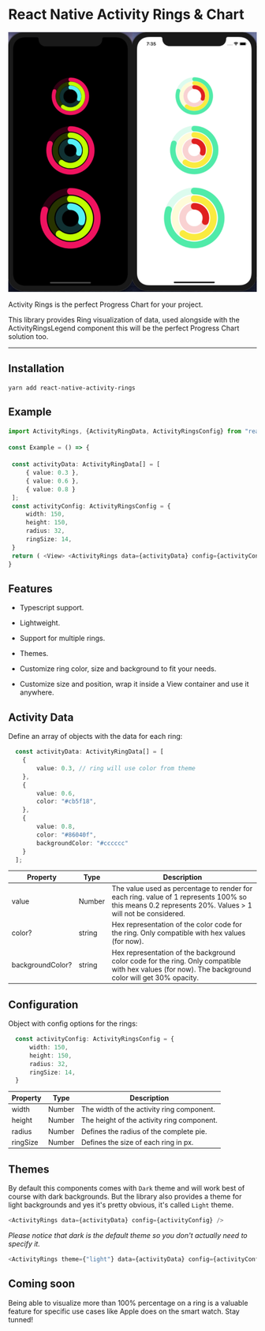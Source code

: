 # React Native Activity Rings & Chart

![Screenshot](./docs/screenshot.png?raw=true "Activity Rings")  

Activity Rings is the perfect Progress Chart for your project.

This library provides Ring visualization of data, used alongside with the ActivityRingsLegend component this will be the perfect Progress Chart solution too.

---  

## Installation

```
yarn add react-native-activity-rings  
```

## Example

```typescript
import ActivityRings, {ActivityRingData, ActivityRingsConfig} from "react-native-activity-rings";  

const Example = () => {

 const activityData: ActivityRingData[] = [ 
     { value: 0.3 }, 
     { value: 0.6 }, 
     { value: 0.8 }
 ];
 const activityConfig: ActivityRingsConfig = { 
     width: 150,  
     height: 150,  
     radius: 32,  
     ringSize: 14,  
 }  
 return ( <View> <ActivityRings data={activityData} config={activityConfig} /> </View> );  
}  
```


## Features

- Typescript support.

- Lightweight.

- Support for multiple rings.

- Themes.

- Customize ring color, size and background to fit your needs.

- Customize size and position, wrap it inside a View container and use it anywhere.


## Activity Data

Define an array of objects with the data for each ring:

```typescript
  const activityData: ActivityRingData[] = [
    {
        value: 0.3, // ring will use color from theme
    },
    {
        value: 0.6,
        color: "#cb5f18",
    },
    {
        value: 0.8,
        color: "#86040f",
        backgroundColor: "#cccccc"
    }
  ];
```

| Property         | Type   | Description                                                                                                                                           |
| ---------------- | ------ | ----------------------------------------------------------------------------------------------------------------------------------------------------- |
| value            | Number | The value used as percentage to render for each ring. value of 1 represents 100% so this means 0.2 represents 20%. Values > 1 will not be considered. |
| color?           | string | Hex representation of the color code for the ring. Only compatible with hex values (for now).                                                         |
| backgroundColor? | string | Hex representation of the background color code for the ring. Only compatible with hex values (for now). The background color will get 30% opacity.   |


## Configuration

Object with config options for the rings:

```typescript
  const activityConfig: ActivityRingsConfig = {
      width: 150,
      height: 150,
      radius: 32,
      ringSize: 14,
  }
```

| Property | Type   | Description                                |
| -------- | ------ | ------------------------------------------ |
| width    | Number | The width of the activity ring component.  |
| height   | Number | The height of the activity ring component. |
| radius   | Number | Defines the radius of the complete pie.    |
| ringSize | Number | Defines the size of each ring in px.       |


## Themes

By default this components comes with `Dark` theme and will work best of course with dark backgrounds. But the library also provides a theme for light backgrounds and yes it's pretty obvious, it's called `Light` theme.

```typescript
<ActivityRings data={activityData} config={activityConfig} />
```

*Please notice that dark is the default theme so you don't actually need to specify it.*

```typescript
<ActivityRings theme={"light"} data={activityData} config={activityConfig} />
```


## Coming soon

Being able to visualize more than 100% percentage on a ring is a valuable feature for specific use cases like Apple does on the smart watch. Stay tunned!
